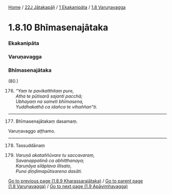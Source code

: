 
[Home](/) / [22J Jātakapāḷi](../../../22J.md) / [1 Ekakanipāta](../../1.md) / [1.8 Varuṇavagga](../1.8.md)

# 1.8.10 Bhīmasenajātaka

### Ekakanipāta

### Varuṇavagga

### Bhīmasenajātaka

(80.)

176. _“Yaṃ te pavikatthitaṃ pure,_  
_Atha te pūtisarā sajanti pacchā;_  
_Ubhayaṃ na sameti bhīmasena,_  
_Yuddhakathā ca idañca te vihaññan”ti._  


---

177. Bhīmasenajātakaṃ dasamaṃ.

  
Varuṇavaggo aṭṭhamo.



---

178. Tassuddānaṃ



179. _Varuṇā akataññūvare tu saccavaraṃ,_  
_Savanappatinā ca abhitthanaya;_  
_Karuṇāya silāplava illisato,_  
_Puna ḍiṇḍimapūtisarena dasāti._  


[Go to previous page (1.8.9 Kharassarajātaka)](1.8.9.md) / [Go to parent page (1.8 Varuṇavagga)](../1.8.md) / [Go to next page (1.9 Apāyimhavagga)](../1.9.md)


